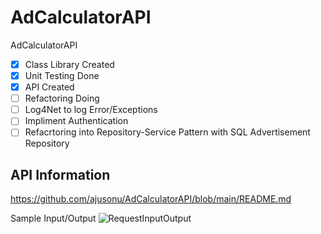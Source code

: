 # AdCalculatorAPI
AdCalculatorAPI

<!-- Task List -->
* [X] Class Library Created
* [X] Unit Testing Done
* [X] API Created
* [ ] Refactoring Doing
* [ ] Log4Net to log Error/Exceptions
* [ ] Impliment Authentication 
* [ ] Refacrtoring into Repository-Service Pattern with SQL Advertisement Repository

## API Information

https://github.com/ajusonu/AdCalculatorAPI/blob/main/README.md


Sample Input/Output
![RequestInputOutput](https://user-images.githubusercontent.com/46036272/142950642-ff060745-8561-455f-aca6-0954f24ca0f4.png)
